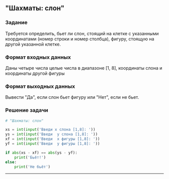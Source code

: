 ## "Шахматы: слон"

### Задание

Требуется определить, бьет ли слон, стоящий на клетке с указанными координатами (номер строки и номер столбца), фигуру, стоящую на другой указанной клетке.

### Формат входных данных

Даны четыре числа целые числа в диапазоне [1, 8], координаты слона и координаты другой фигуры

### Формат выходных данных

Вывести "Да", если слон бьет фигуру или "Нет", если не бьет.

### Решение задачи

```python
# "Шахматы: слон"

xs = int(input('Введи х слона [1,8]: '))
ys = int(input('Введи  у слона [1,8]: '))
xf = int(input('Введи  х фигуры [1,8]: '))
yf = int(input('Введи  у фигуры [1,8]: '))

if abs(xs - xf) == abs(ys - yf):
    print('Бьёт!')
else:
    print('Не бьёт')

```

---
